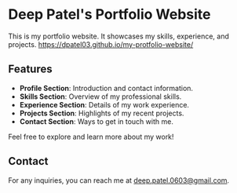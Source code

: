 # Deep Patel's Portfolio Website

This is my portfolio website. It showcases my skills, experience, and projects. 
https://dpatel03.github.io/my-protfolio-website/

## Features

- **Profile Section**: Introduction and contact information.
- **Skills Section**: Overview of my professional skills.
- **Experience Section**: Details of my work experience.
- **Projects Section**: Highlights of my recent projects.
- **Contact Section**: Ways to get in touch with me.

Feel free to explore and learn more about my work!



## Contact

For any inquiries, you can reach me at [deep.patel.0603@gmail.com](mailto:deep.patel.0603@gmail.com).

